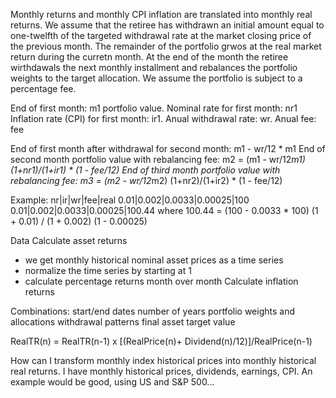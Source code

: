Monthly returns and monthly CPI inflation are translated into monthly real returns.
We assume that the retiree has withdrawn an initial amount equal to one-twelfth of the targeted withdrawal rate at the market closing price of the previous month.
The remainder of the portfolio grwos at the real market return during the curretn month.
At the end of the month the retiree wirthdawals the next monthly installment and rebalances the portfolio weights to the target allocation.
We assume the portfolio is subject to a percentage fee.

End of first month: m1 portfolio value.
Nominal rate for first month: nr1
Inflation rate (CPI) for first month: ir1.
Anual withdrawal rate: wr.
Anual fee: fee

End of first month after withdrawal for second month: m1 - wr/12 * m1
End of second month portfolio value with rebalancing fee: m2 = (m1 - wr/12*m1) (1+nr1)/(1+ir1) * (1 - fee/12)
End of third month portfolio value with rebalancing fee: m3 = (m2 - wr/12*m2) (1+nr2)/(1+ir2) * (1 - fee/12)

Example:
nr|ir|wr|fee|real
0.01|0.002|0.0033|0.00025|100
0.01|0.002|0.0033|0.00025|100.44
where 100.44 = (100 - 0.0033 * 100) (1 + 0.01) / (1 + 0.002) (1 - 0.00025)

Data
Calculate asset returns
- we get monthly historical nominal asset prices as a time series
- normalize the time series by starting at 1
- calculate percentage returns month over month
Calculate inflation returns

Combinations:
start/end dates
number of years
portfolio weights and allocations
withdrawal patterns
final asset target value

RealTR(n) = RealTR(n-1) x [(RealPrice(n)+ Dividend(n)/12)]/RealPrice(n-1)

How can I transform monthly index historical prices into monthly historical real returns. I have monthly historical  prices, dividends, earnings, CPI. An example would be good, using US and S&P 500...

